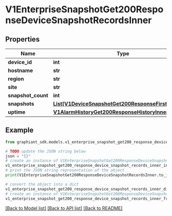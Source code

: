 # V1EnterpriseSnapshotGet200ResponseDeviceSnapshotRecordsInner


## Properties

Name | Type | Description | Notes
------------ | ------------- | ------------- | -------------
**device_id** | **int** |  | [optional] 
**hostname** | **str** |  | [optional] 
**region** | **str** |  | [optional] 
**site** | **str** |  | [optional] 
**snapshot_count** | **int** |  | [optional] 
**snapshots** | [**List[V1DeviceSnapshotGet200ResponseFirstSnapshot]**](V1DeviceSnapshotGet200ResponseFirstSnapshot.md) |  | [optional] 
**uptime** | [**V1AlarmHistoryGet200ResponseHistoryInnerTime**](V1AlarmHistoryGet200ResponseHistoryInnerTime.md) |  | [optional] 

## Example

```python
from graphiant_sdk.models.v1_enterprise_snapshot_get200_response_device_snapshot_records_inner import V1EnterpriseSnapshotGet200ResponseDeviceSnapshotRecordsInner

# TODO update the JSON string below
json = "{}"
# create an instance of V1EnterpriseSnapshotGet200ResponseDeviceSnapshotRecordsInner from a JSON string
v1_enterprise_snapshot_get200_response_device_snapshot_records_inner_instance = V1EnterpriseSnapshotGet200ResponseDeviceSnapshotRecordsInner.from_json(json)
# print the JSON string representation of the object
print(V1EnterpriseSnapshotGet200ResponseDeviceSnapshotRecordsInner.to_json())

# convert the object into a dict
v1_enterprise_snapshot_get200_response_device_snapshot_records_inner_dict = v1_enterprise_snapshot_get200_response_device_snapshot_records_inner_instance.to_dict()
# create an instance of V1EnterpriseSnapshotGet200ResponseDeviceSnapshotRecordsInner from a dict
v1_enterprise_snapshot_get200_response_device_snapshot_records_inner_from_dict = V1EnterpriseSnapshotGet200ResponseDeviceSnapshotRecordsInner.from_dict(v1_enterprise_snapshot_get200_response_device_snapshot_records_inner_dict)
```
[[Back to Model list]](../README.md#documentation-for-models) [[Back to API list]](../README.md#documentation-for-api-endpoints) [[Back to README]](../README.md)


